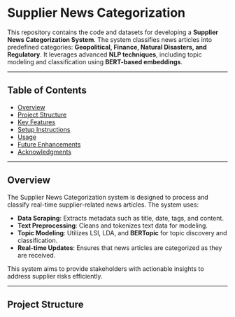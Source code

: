 # Supplier News Categorization

This repository contains the code and datasets for developing a **Supplier News Categorization System**. The system classifies news articles into predefined categories: **Geopolitical, Finance, Natural Disasters, and Regulatory**. It leverages advanced **NLP techniques**, including topic modeling and classification using **BERT-based embeddings**.

---

## Table of Contents
- [Overview](#overview)
- [Project Structure](#project-structure)
- [Key Features](#key-features)
- [Setup Instructions](#setup-instructions)
- [Usage](#usage)
- [Future Enhancements](#future-enhancements)
- [Acknowledgments](#acknowledgments)

---

## Overview
The Supplier News Categorization system is designed to process and classify real-time supplier-related news articles. The system uses:
- **Data Scraping**: Extracts metadata such as title, date, tags, and content.
- **Text Preprocessing**: Cleans and tokenizes text data for modeling.
- **Topic Modeling**: Utilizes LSI, LDA, and **BERTopic** for topic discovery and classification.
- **Real-time Updates**: Ensures that news articles are categorized as they are received.

This system aims to provide stakeholders with actionable insights to address supplier risks efficiently.

---

## Project Structure


